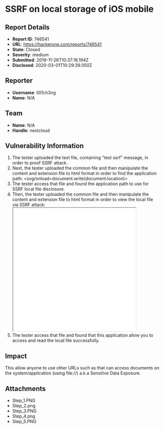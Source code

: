 # SSRF on local storage of iOS mobile

## Report Details
- **Report ID**: 746541
- **URL**: https://hackerone.com/reports/746541
- **State**: Closed
- **Severity**: medium
- **Submitted**: 2019-11-26T10:37:16.194Z
- **Disclosed**: 2020-03-01T10:29:39.050Z

## Reporter
- **Username**: l0l1ch3ng
- **Name**: N/A

## Team
- **Name**: N/A
- **Handle**: nextcloud

## Vulnerability Information
1. The tester uploaded the text file, containing "test ssrf" message, in order to proof SSRF attack.
2. Next, the tester uploaded the common file and then manipulate the content and extension file to html format in order to find the application path: <svg/onload=document.write(document.location)> 
3. The tester access that file and found the application path to use for SSRF local file disclosure.
4. Then, the tester uploaded the common file and then manipulate the content and extension file to html format in order to view the local file via SSRF attack: <iframe src="file://.../ssrfpoc.txt" width="400" height="400"></iframe> 
5. The tester access that file and found that this application allow you to access and read the local file successfully.

## Impact

This allow anyone to use other URLs such as that can access documents on the system/application (using file://) a.k.a Sensitive Data Exposure.

## Attachments
- Step_1.PNG
- Step_2.png
- Step_3.PNG
- Step_4.png
- Step_5.PNG
